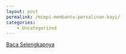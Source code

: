 ```yaml
---
layout: post
permalink: /mimpi-membantu-persalinan-bayi/
categories:
    - Uncategorized
---
```


[Baca Selengkapnya](/07)
